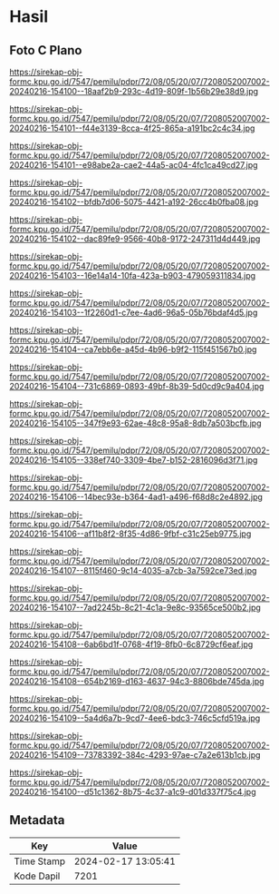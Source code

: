 # Hasil

## Foto C Plano

https://sirekap-obj-formc.kpu.go.id/7547/pemilu/pdpr/72/08/05/20/07/7208052007002-20240216-154100--18aaf2b9-293c-4d19-809f-1b56b29e38d9.jpg

https://sirekap-obj-formc.kpu.go.id/7547/pemilu/pdpr/72/08/05/20/07/7208052007002-20240216-154101--f44e3139-8cca-4f25-865a-a191bc2c4c34.jpg

https://sirekap-obj-formc.kpu.go.id/7547/pemilu/pdpr/72/08/05/20/07/7208052007002-20240216-154101--e98abe2a-cae2-44a5-ac04-4fc1ca49cd27.jpg

https://sirekap-obj-formc.kpu.go.id/7547/pemilu/pdpr/72/08/05/20/07/7208052007002-20240216-154102--bfdb7d06-5075-4421-a192-26cc4b0fba08.jpg

https://sirekap-obj-formc.kpu.go.id/7547/pemilu/pdpr/72/08/05/20/07/7208052007002-20240216-154102--dac89fe9-9566-40b8-9172-247311d4d449.jpg

https://sirekap-obj-formc.kpu.go.id/7547/pemilu/pdpr/72/08/05/20/07/7208052007002-20240216-154103--16e14a14-10fa-423a-b903-479059311834.jpg

https://sirekap-obj-formc.kpu.go.id/7547/pemilu/pdpr/72/08/05/20/07/7208052007002-20240216-154103--1f2260d1-c7ee-4ad6-96a5-05b76bdaf4d5.jpg

https://sirekap-obj-formc.kpu.go.id/7547/pemilu/pdpr/72/08/05/20/07/7208052007002-20240216-154104--ca7ebb6e-a45d-4b96-b9f2-115f451567b0.jpg

https://sirekap-obj-formc.kpu.go.id/7547/pemilu/pdpr/72/08/05/20/07/7208052007002-20240216-154104--731c6869-0893-49bf-8b39-5d0cd9c9a404.jpg

https://sirekap-obj-formc.kpu.go.id/7547/pemilu/pdpr/72/08/05/20/07/7208052007002-20240216-154105--347f9e93-62ae-48c8-95a8-8db7a503bcfb.jpg

https://sirekap-obj-formc.kpu.go.id/7547/pemilu/pdpr/72/08/05/20/07/7208052007002-20240216-154105--338ef740-3309-4be7-b152-2816096d3f71.jpg

https://sirekap-obj-formc.kpu.go.id/7547/pemilu/pdpr/72/08/05/20/07/7208052007002-20240216-154106--14bec93e-b364-4ad1-a496-f68d8c2e4892.jpg

https://sirekap-obj-formc.kpu.go.id/7547/pemilu/pdpr/72/08/05/20/07/7208052007002-20240216-154106--af11b8f2-8f35-4d86-9fbf-c31c25eb9775.jpg

https://sirekap-obj-formc.kpu.go.id/7547/pemilu/pdpr/72/08/05/20/07/7208052007002-20240216-154107--8115f460-9c14-4035-a7cb-3a7592ce73ed.jpg

https://sirekap-obj-formc.kpu.go.id/7547/pemilu/pdpr/72/08/05/20/07/7208052007002-20240216-154107--7ad2245b-8c21-4c1a-9e8c-93565ce500b2.jpg

https://sirekap-obj-formc.kpu.go.id/7547/pemilu/pdpr/72/08/05/20/07/7208052007002-20240216-154108--6ab6bd1f-0768-4f19-8fb0-6c8729cf6eaf.jpg

https://sirekap-obj-formc.kpu.go.id/7547/pemilu/pdpr/72/08/05/20/07/7208052007002-20240216-154108--654b2169-d163-4637-94c3-8806bde745da.jpg

https://sirekap-obj-formc.kpu.go.id/7547/pemilu/pdpr/72/08/05/20/07/7208052007002-20240216-154109--5a4d6a7b-9cd7-4ee6-bdc3-746c5cfd519a.jpg

https://sirekap-obj-formc.kpu.go.id/7547/pemilu/pdpr/72/08/05/20/07/7208052007002-20240216-154109--73783392-384c-4293-97ae-c7a2e613b1cb.jpg

https://sirekap-obj-formc.kpu.go.id/7547/pemilu/pdpr/72/08/05/20/07/7208052007002-20240216-154100--d51c1362-8b75-4c37-a1c9-d01d337f75c4.jpg


## Metadata

| Key        | Value               |
| ---------- | ------------------- |
| Time Stamp | 2024-02-17 13:05:41 |
| Kode Dapil | 7201                |



